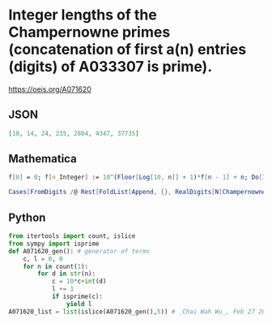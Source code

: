 # Integer lengths of the Champernowne primes \(concatenation of first a\(n\) entries \(digits\) of A033307 is prime\)\.
https://oeis.org/A071620
## JSON
```JSON
[10, 14, 24, 235, 2804, 4347, 37735]
```
## Mathematica
```Mathematica
f[0] = 0; f[n_Integer] := 10^(Floor[Log[10, n]] + 1)*f[n - 1] + n; Do[If[PrimeQ[FromDigits[Take[IntegerDigits[f[n]], n]]], Print[n]], {n, 1, 3000}]
```
```Mathematica
Cases[FromDigits /@ Rest[FoldList[Append, {}, RealDigits[N[ChampernowneNumber[], 1000]][[1]]]],  p_?PrimeQ :> IntegerLength[p]] (* _Eric W. Weisstein_, Nov 04 2015 *)
```
## Python
```Python
from itertools import count, islice
from sympy import isprime
def A071620_gen(): # generator of terms
    c, l = 0, 0
    for n in count(1):
        for d in str(n):
            c = 10*c+int(d)
            l += 1
            if isprime(c):
                yield l
A071620_list = list(islice(A071620_gen(),5)) # _Chai Wah Wu_, Feb 27 2023
```
